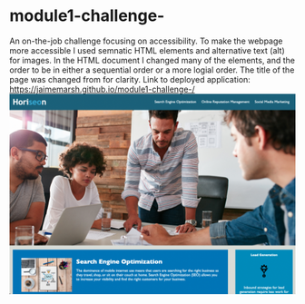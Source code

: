 # module1-challenge-
An on-the-job challenge focusing on accessibility. To make the webpage more accessible I used semnatic HTML elements and alternative text (alt) for images. In the HTML document I changed many of the elements, and the order to be in either a sequential order or a more logial order. 
The title of the page was changed from for clarity.
Link to deployed application: https://jaimemarsh.github.io/module1-challenge-/
<img src="./assets/images/screenshot.png">